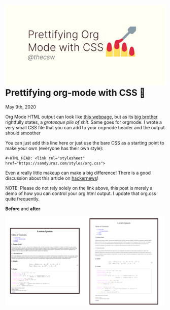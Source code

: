![preview](./preview.png)
Prettifying org-mode with CSS 💅
===============================

May 9th, 2020

Org Mode HTML output can look like [this
webpage](https://motherfuckingwebsite.com/), but as its [big
brother](http://bettermotherfuckingwebsite.com/) rightfully states, a
*grotesque pile of shit*. Same goes for orgmode. I wrote a very small
CSS file that you can add to your orgmode header and the output should
smoother

You can just add this line here or just use the bare CSS as a starting
point to make your own (everyone has their own style):

``` {.org}
#+HTML_HEAD: <link rel="stylesheet" href="https://sandyuraz.com/styles/org.css">
```

Even a really little makeup can make a big difference! There is a good
discussion about this article on
[hackernews](https://news.ycombinator.com/item?id=23130104)!

NOTE: Please do not rely solely on the link above, this post is merely a
demo of how you can control your org html output. I update that org.css
quite frequently.

**Before** and **after**

![Before and After](example.png)
